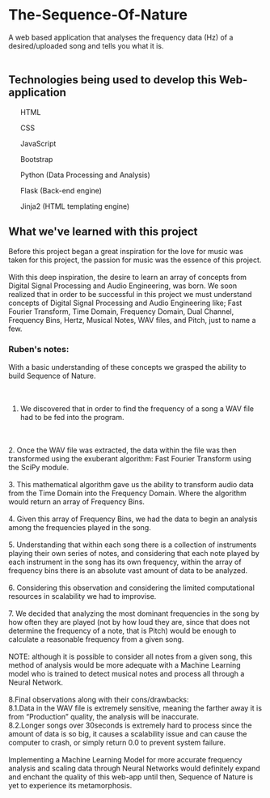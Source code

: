# The-Sequence-Of-Nature
A web based application that analyses the frequency data (Hz) of a desired/uploaded song and tells you what it is.
<br>
<br>
## Technologies being used to develop this Web-application
<ul>HTML</ul>
<ul>CSS</ul>
<ul>JavaScript</ul>
<ul>Bootstrap</ul>
<ul>Python (Data Processing and Analysis)</ul>
<ul>Flask (Back-end engine)</ul>
<ul>Jinja2 (HTML templating engine)</ul>

## What we've learned with this project
Before this project began a great inspiration 
for the love for music was taken for this project, 
the passion for music was the essence of this project.
<br>
<br>
With this deep inspiration, the desire to learn an array 
of concepts from Digital Signal Processing and Audio 
Engineering, was born. We soon realized that in order to 
be successful in this project we must understand concepts 
of Digital Signal Processing and Audio Engineering like; 
Fast Fourier Transform, Time Domain, Frequency Domain, 
Dual Channel, Frequency Bins, Hertz, Musical Notes, WAV files, 
and Pitch, just to name a few.

### Ruben's notes:

With a basic understanding of these concepts we grasped the ability 
to build Sequence of Nature.
<br>
<br>
<br>
1. We discovered that in order to find the frequency of a song a WAV file 
had to be fed into the program.
<br>
<br>
2. Once the WAV file was extracted, the data within the file was then 
transformed using the exuberant algorithm: Fast Fourier Transform 
using the SciPy module.
<br>
<br>
3. This mathematical algorithm gave us the ability to transform audio 
data from the Time Domain into the Frequency Domain. Where the algorithm 
would return an array of Frequency Bins.
<br>
<br>
4. Given this array of Frequency Bins, we had the data to begin 
an analysis among the frequencies played in the song.
<br>
<br>
5. Understanding that within each song there is a collection of instruments 
playing their own series of notes, and considering that each note played 
by each instrument in the song has its own frequency, within the array of 
frequency bins there is an absolute vast amount of data to be analyzed.
<br>
<br>
6. Considering this observation and considering the limited computational 
resources in scalability we had to improvise.
<br>
<br>
7. We decided that analyzing the most dominant frequencies in the song by how 
often they are played (not by how loud they are, since that does not determine 
the frequency of a note, that is Pitch) would be enough to calculate a reasonable 
frequency from a given song.
<br>
<br>
NOTE: although it is possible to consider all notes from a given song, this method 
of analysis would be more adequate with a Machine Learning model who is trained to 
detect musical notes and process all through a Neural Network.
<br>
<br>
8.Final observations along with their cons/drawbacks:<br> 
8.1.Data in the WAV file is extremely sensitive, meaning the farther away it is from 
“Production” quality, the analysis will be inaccurate.<br>
8.2.Longer songs over 30seconds is extremely hard to process since the amount of data 
is so big, it causes a scalability issue and can cause the computer to crash, or simply 
return 0.0 to prevent system failure.
<br>
<br>
Implementing a Machine Learning Model for more accurate frequency analysis and scaling 
data through Neural Networks would definitely expand and enchant the quality of this web-app 
until then, Sequence of Nature is yet to experience its metamorphosis.

